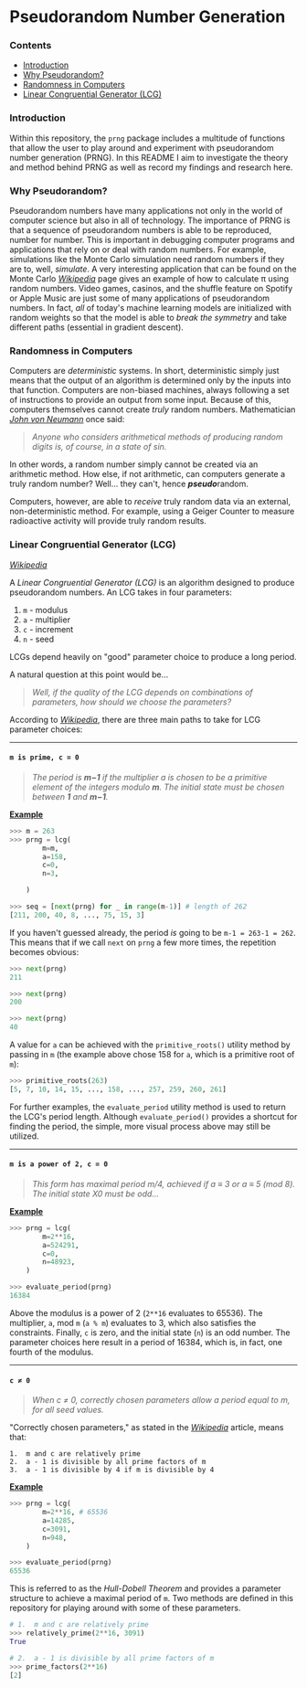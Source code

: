 # Pseudorandom Number Generation


### Contents
* [Introduction]()
* [Why Pseudorandom?]()
* [Randomness in Computers]()
* [Linear Congruential Generator (LCG)]()



### Introduction

Within this repository, the `prng` package includes a multitude of functions that allow the user to play around and experiment with pseudorandom number generation (PRNG). In this README I aim to investigate the theory and method behind PRNG as well as record my findings and research here. 



### Why Pseudorandom?

Pseudorandom numbers have many applications not only in the world of computer science but also in all of technology. The importance of PRNG is that a sequence of pseudorandom numbers is able to be reproduced, number for number. This is important in debugging computer programs and applications that rely on or deal with random numbers. For example, simulations like the Monte Carlo simulation need random numbers if they are to, well, *simulate*. A very interesting application that can be found on the Monte Carlo [*Wikipedia*](https://en.wikipedia.org/wiki/Monte_Carlo_method) page gives an example of how to calculate π using random numbers. Video games, casinos, and the shuffle feature on Spotify or Apple Music are just some of many applications of pseudorandom numbers. In fact, *all* of today's machine learning models are initialized with random weights so that the model is able to *break the symmetry* and take different paths (essential in gradient descent).



### Randomness in Computers

Computers are *deterministic* systems. In short, deterministic simply just means that the output of an algorithm is determined only by the inputs into that function. Computers are non-biased machines, always following a set of instructions to provide an output from some input. Because of this, computers themselves cannot create *truly* random numbers. Mathematician [*John von Neumann*](https://en.wikipedia.org/wiki/John_von_Neumann) once said:

> *Anyone who considers arithmetical methods of producing random digits is, of course, in a state of sin.*

In other words, a random number simply cannot be created via an arithmetic method. How else, if not arithmetic, can computers generate a truly random number? Well... they can't, hence ***pseudo***random.

Computers, however, are able to *receive* truly random data via an external, non-deterministic method. For example, using a Geiger Counter to measure radioactive activity will provide truly random results. 



### Linear Congruential Generator (LCG)

[*Wikipedia*](https://en.wikipedia.org/wiki/Linear_congruential_generator)

A *Linear Congruential Generator (LCG)* is an algorithm designed to produce pseudorandom numbers. An LCG takes in four parameters:

1. `m` - modulus
2. `a` - multiplier
3. `c` - increment
4. `n` - seed

LCGs depend heavily on "good" parameter choice to produce a long period.

A natural question at this point would be...

> *Well, if the quality of the LCG depends on combinations of parameters, how should we choose the parameters?*

According to [*Wikipedia*](https://en.wikipedia.org/wiki/Linear_congruential_generator), there are three main paths to take for LCG parameter choices:

---

#### `m is prime, c = 0`
> *The period is **m−1** if the multiplier a is chosen to be a primitive element of the integers modulo **m**. The initial state must be chosen between **1** and **m−1**.*

<ins>**Example**</ins>
```python
>>> m = 263
>>> prng = lcg(
        m=m,
        a=158,
        c=0,
        n=3,

    )

>>> seq = [next(prng) for _ in range(m-1)] # length of 262
[211, 200, 40, 8, ..., 75, 15, 3]
```
If you haven't guessed already, the period *is* going to be `m-1 = 263-1 = 262`. This means that if we call `next` on `prng` a few more times, the repetition becomes obvious:
```python
>>> next(prng)
211

>>> next(prng)
200

>>> next(prng)
40
```
A value for `a` can be achieved with the `primitive_roots()` utility method by passing in `m` (the example above chose 158 for `a`, which is a primitive root of `m`):
```python
>>> primitive_roots(263)
[5, 7, 10, 14, 15, ..., 158, ..., 257, 259, 260, 261]
```
For further examples, the `evaluate_period` utility method is used to return the LCG's period length. Although `evaluate_period()` provides a shortcut for finding the period, the simple, more visual process above may still be utilized.

---
#### `m is a power of 2, c = 0`
> *This form has maximal period m/4, achieved if a ≡ 3 or a ≡ 5 (mod 8). The initial state X0 must be odd...*

<ins>**Example**</ins>
```python
>>> prng = lcg(
        m=2**16,
        a=524291,
        c=0,
        n=48923,
    )

>>> evaluate_period(prng)
16384
```
Above the modulus is a power of 2 (`2**16` evaluates to 65536). The multiplier, `a`, mod `m` (`a % m`) evaluates to 3, which also satisfies the constraints. Finally, `c` is zero, and the initial state (`n`) is an odd number. The parameter choices here result in a period of 16384, which is, in fact, one fourth of the modulus.

---

#### `c ≠ 0`
> *When c ≠ 0, correctly chosen parameters allow a period equal to m, for all seed values.*

"Correctly chosen parameters," as stated in the [*Wikipedia*](https://en.wikipedia.org/wiki/Linear_congruential_generator) article, means that:
```
1.  m and c are relatively prime
2.  a - 1 is divisible by all prime factors of m
3.  a - 1 is divisible by 4 if m is divisible by 4
```

<ins>**Example**</ins>
```python
>>> prng = lcg(
        m=2**16, # 65536
        a=14285,
        c=3091,
        n=948,
    )

>>> evaluate_period(prng)
65536
```
This is referred to as the *Hull-Dobell Theorem* and provides a parameter structure to achieve a maximal period of `m`. Two methods are defined in this repository for playing around with some of these parameters.
```python
# 1.  m and c are relatively prime
>>> relatively_prime(2**16, 3091)
True

# 2.  a - 1 is divisible by all prime factors of m
>>> prime_factors(2**16)
[2]
```